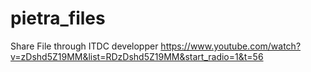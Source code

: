 # pietra_files
Share File through ITDC developper
https://www.youtube.com/watch?v=zDshd5Z19MM&list=RDzDshd5Z19MM&start_radio=1&t=56
